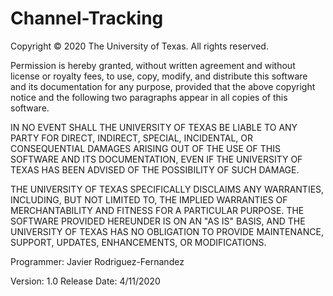 # Channel-Tracking

Copyright © 2020 The University of Texas. 
All rights reserved.

Permission is hereby granted, without written
agreement and without license or royalty fees, 
to use, copy, modify, and distribute this software
and its documentation for any purpose, provided
that the above copyright notice and the following
two paragraphs appear in all copies of this software.

IN NO EVENT SHALL THE UNIVERSITY OF TEXAS BE
LIABLE TO ANY PARTY FOR DIRECT, INDIRECT, SPECIAL,
INCIDENTAL, OR CONSEQUENTIAL DAMAGES ARISING OUT
OF THE USE OF THIS SOFTWARE AND ITS DOCUMENTATION,
EVEN IF THE UNIVERSITY OF TEXAS HAS BEEN ADVISED
OF THE POSSIBILITY OF SUCH DAMAGE.

THE UNIVERSITY OF TEXAS SPECIFICALLY DISCLAIMS ANY
WARRANTIES, INCLUDING, BUT NOT LIMITED TO, THE
IMPLIED WARRANTIES OF MERCHANTABILITY AND FITNESS
FOR A PARTICULAR PURPOSE. THE SOFTWARE PROVIDED
HEREUNDER IS ON AN "AS IS" BASIS, AND THE UNIVERSITY
OF TEXAS HAS NO OBLIGATION TO PROVIDE MAINTENANCE,
SUPPORT, UPDATES, ENHANCEMENTS, OR MODIFICATIONS.


Programmer:
Javier Rodriguez-Fernandez
              
Version:      1.0 
Release Date: 4/11/2020
